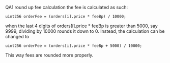 QA1 round up fee calculation
the fee is calculated as such:
```
uint256 orderFee = (orders[i].price * feeBp) / 10000; 
```
when the last 4 digits of orders[i].price * feeBp is greater than 5000, say 9999, dividing by 10000 rounds it down to 0. 
Instead, the calculation can be changed to 
```
uint256 orderFee = (orders[i].price * feeBp + 5000) / 10000;
```
This way fees are rounded more properly.